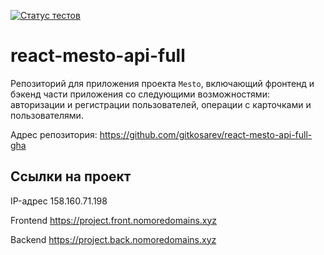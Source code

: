 [![Статус тестов](../../actions/workflows/tests.yml/badge.svg)](../../actions/workflows/tests.yml)

# react-mesto-api-full
Репозиторий для приложения проекта `Mesto`, включающий фронтенд и бэкенд части приложения со следующими возможностями: авторизации и регистрации пользователей, операции с карточками и пользователями.

Адрес репозитория: https://github.com/gitkosarev/react-mesto-api-full-gha

## Ссылки на проект

IP-адрес 158.160.71.198

Frontend https://project.front.nomoredomains.xyz

Backend https://project.back.nomoredomains.xyz
